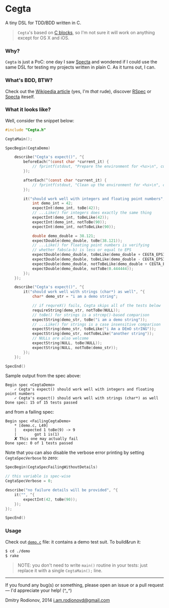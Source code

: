 Cegta
=====

A tiny DSL for TDD/BDD written in C.

> `Cegta`'s based on [C blocks][0], so I'm not sure it will work on anything except for OS X and iOS.


### Why?
`Cegta` is just a PoC: one day I saw [Specta](https://github.com/specta/specta) and wondered if I could use the same DSL for testing my projects written in plain C. As it turns out, I can.

### What's BDD, BTW?
Check out the [Wikipedia article](http://en.wikipedia.org/wiki/Behavior-driven_development) (yes, I'm *that* rude), discover [RSpec](http://tutorials.jumpstartlab.com/topics/internal_testing/rspec_and_bdd.html) or [Specta](https://github.com/specta/specta) iteself.

### What it looks like?
Well, consider the snippet below:

```c
#include "Cegta.h"

CegtaMain();

SpecBegin(CegtaDemo)

	describe("Cegta's expect()", ^{
		beforeEach(^(const char *current_it) {
			// fprintf(stdout, "Prepare the environment for <%s>\n", current_it);
		});

		afterEach(^(const char *current_it) {
			// fprintf(stdout, "Clean up the environment for <%s>\n", current_it);
		});

		it("should work well with integers and floating point numbers", ^{
			int demo_int = 42;
			expectInt(demo_int, toBe(42));
			// ...Like() for integers does exactly the same thing
			expectInt(demo_int, toBeLike(42));
			expectInt(demo_int, notToBe(90));
			expectInt(demo_int, notToBeLike(90));

			double demo_double = 38.121;
			expectDouble(demo_double, toBe(38.121));
			// ...Like() for floating point numbers is verifying
			// whether fabs(a-b) is less or equal to EPS
			expectDouble(demo_double, toBeLike(demo_double + CEGTA_EPSILON));
			expectDouble(demo_double, toBeLike(demo_double - CEGTA_EPSILON));
			expectDouble(demo_double, notToBeLike(demo_double + CEGTA_EPSILON*2));
			expectDouble(demo_double, notToBe(0.444444));
		});
	});

	describe("Cegta's expect()", ^{
		it("should work well with strings (char*) as well", ^{
			char* demo_str = "i am a demo string";

			// if requreX() fails, Cegta skips all of the tests below
			requireString(demo_str, notToBe(NULL));
			// toBe() for strings is a strcmp()-based comparison
			expectString(demo_str, toBe("i am a demo string"));
			// ...Like() for strings is a case insensitive comparison
			expectString(demo_str, toBeLike("i Am a DEmO strING"));
			expectString(demo_str, notToBeLike("another string"));
			// NULLs are also welcome
			expectString(NULL, toBe(NULL));
			expectString(NULL, notToBe(demo_str));
		});
	});

SpecEnd()
```

Sample output from the spec above:

```
Begin spec <CegtaDemo>
	✓ Cegta's expect() should work well with integers and floating point numbers
	✓ Cegta's expect() should work well with strings (char*) as well
Done spec: 15 of 15 tests passed
```

and from a failing spec:

```
Begin spec <FailingCegtaDemo>
	* [demo.c, L49]
	|	expected 1 toBe(9) -> 9
	|	     got 1 is(1)
	𝙓 This one may actually fail
Done spec: 0 of 1 tests passed
```

Note that you can also disable the verbose error printing by setting `CegtaSpecVerbose` to zero:  

```c
SpecBegin(CegtaSpecFailingWithoutDetails)

// this variable is spec-wise
CegtaSpecVerbose = 0;

describe("no failure details will be provided", ^{
	it("", ^{
		expectInt(42, toBe(90));
	});
});

SpecEnd()
```

### Usage
Check out [`demo.c`](./demo/demo.c) file: it contains a demo test suit. To build&run it:

```bash
$ cd ./demo
$ rake
```

> NOTE: you don't need to write `main()` routine in your tests: just replace it with a single `CegtaMain();` line.

---------

If you found any bug(s) or something, please open an issue or a pull request — I'd appreciate your help! (^,,^)

Dmitry Rodionov, 2014
i.am.rodionovd@gmail.com


   [0]: http://en.wikipedia.org/wiki/Blocks_(C_language_extension)
